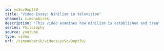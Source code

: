 ```yaml
---
id: yvSov9optlU
title: "Video Essay: Nihilism in television"
channel: simonobirek
description: "This video examines how nihilism is established and treated in the current TV landscape. The video particularly deals with the character-driven nihilism of Rick and Morty before moving on to nihilism not bound by individual characters, but instead of elements surrounding them. My intentions with this video is twofold. One, I wish to entertain my viewers. Two, I wish to educate people on what to notice when analysing a piece of TV or cinema philosophically. Nihilism in media isn't confined to the existential kind. It's hard to define precisely as the term has had a muddy past. Instead, it leans up against a philosophical/philosophy movement like postmodernism, although there are key differences between the two."
series: Philosophy
source: youtube
type: video
url: /simonoberik/videos/yvSov9optlU/
---
```

